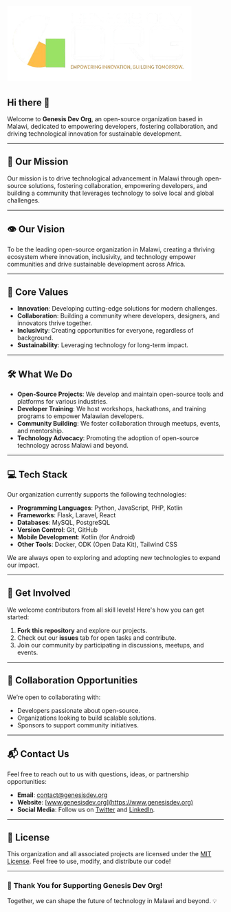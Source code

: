 # ![Genesis logo](GenesisV2.png)

## Hi there 👋
Welcome to **Genesis Dev Org**, an open-source organization based in Malawi, dedicated to empowering developers, fostering collaboration, and driving technological innovation for sustainable development.

---

## 🌟 **Our Mission**

Our mission is to drive technological advancement in Malawi through open-source solutions, fostering collaboration, empowering developers, and building a community that leverages technology to solve local and global challenges.

---

## 👁️ **Our Vision**

To be the leading open-source organization in Malawi, creating a thriving ecosystem where innovation, inclusivity, and technology empower communities and drive sustainable development across Africa.

---

## 🎯 **Core Values**

- **Innovation**: Developing cutting-edge solutions for modern challenges.
- **Collaboration**: Building a community where developers, designers, and innovators thrive together.
- **Inclusivity**: Creating opportunities for everyone, regardless of background.
- **Sustainability**: Leveraging technology for long-term impact.

---

## 🛠️ **What We Do**

- **Open-Source Projects**: We develop and maintain open-source tools and platforms for various industries.
- **Developer Training**: We host workshops, hackathons, and training programs to empower Malawian developers.
- **Community Building**: We foster collaboration through meetups, events, and mentorship.
- **Technology Advocacy**: Promoting the adoption of open-source technology across Malawi and beyond.

---

## 💻 **Tech Stack**

Our organization currently supports the following technologies:

- **Programming Languages**: Python, JavaScript, PHP, Kotlin
- **Frameworks**: Flask, Laravel, React
- **Databases**: MySQL, PostgreSQL
- **Version Control**: Git, GitHub
- **Mobile Development**: Kotlin (for Android)
- **Other Tools**: Docker, ODK (Open Data Kit), Tailwind CSS

We are always open to exploring and adopting new technologies to expand our impact.

---

## 🚀 **Get Involved**

We welcome contributors from all skill levels! Here's how you can get started:

1. **Fork this repository** and explore our projects.
2. Check out our **issues** tab for open tasks and contribute.
3. Join our community by participating in discussions, meetups, and events.

---

## 🤝 **Collaboration Opportunities**

We’re open to collaborating with:
- Developers passionate about open-source.
- Organizations looking to build scalable solutions.
- Sponsors to support community initiatives.

---

## 📬 **Contact Us**

Feel free to reach out to us with questions, ideas, or partnership opportunities:

- **Email**: [contact@genesisdev.org](mailto:contact@genesisdev.org)
- **Website**: [www.genesisdev.org](https://www.genesisdev.org)
- **Social Media**: Follow us on [Twitter](https://twitter.com/genesisdevorg) and [LinkedIn](https://linkedin.com/company/genesisdevorg).

---

## 📄 **License**

This organization and all associated projects are licensed under the [MIT License](LICENSE). Feel free to use, modify, and distribute our code!

---

### 🙌 **Thank You for Supporting Genesis Dev Org!**

Together, we can shape the future of technology in Malawi and beyond. 💡

<!--

**Here are some ideas to get you started:**

🙋‍♀️ A short introduction - what is your organization all about?
🌈 Contribution guidelines - how can the community get involved?
👩‍💻 Useful resources - where can the community find your docs? Is there anything else the community should know?
🍿 Fun facts - what does your team eat for breakfast?
🧙 Remember, you can do mighty things with the power of [Markdown](https://docs.github.com/github/writing-on-github/getting-started-with-writing-and-formatting-on-github/basic-writing-and-formatting-syntax)
-->
